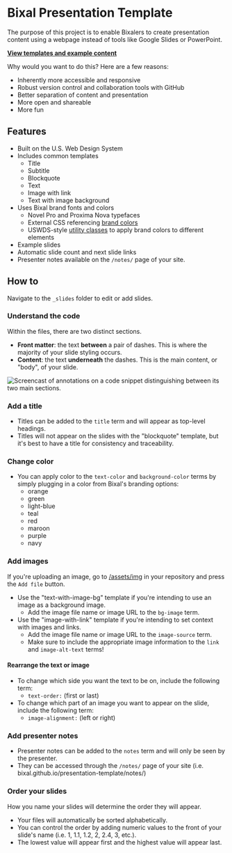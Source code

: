 # Bixal Presentation Template

The purpose of this project is to enable Bixalers to create presentation content using a webpage instead of tools like Google Slides or PowerPoint.

**[View templates and example content](https://bixal.github.io/presentation-template/)**

Why would you want to do this? Here are a few reasons:

- Inherently more accessible and responsive
- Robust version control and collaboration tools with GitHub
- Better separation of content and presentation
- More open and shareable
- More fun

## Features

- Built on the U.S. Web Design System
- Includes common templates
    - Title
    - Subtitle
    - Blockquote
    - Text
    - Image with link
    - Text with image background
- Uses Bixal brand fonts and colors
    - Novel Pro and Proxima Nova typefaces
    - External CSS referencing [brand colors](https://cdn.jsdelivr.net/gh/bixal/brand-css@v2.1/style.css)
    - USWDS-style [utility classes](https://cdn.jsdelivr.net/gh/bixal/brand-css@v2.1/utilities-for-uswds.css) to apply brand colors to different elements
- Example slides
- Automatic slide count and next slide links
- Presenter notes available on the `/notes/` page of your site.

## How to

Navigate to the `_slides` folder to edit or add slides.

### Understand the code

Within the files, there are two distinct sections.

- **Front matter**: the text **between** a pair of dashes. This is where the majority of your slide styling occurs.
- **Content**: the text **underneath** the dashes. This is the main content, or "body", of your slide.

![Screencast of annotations on a code snippet distinguishing between its two main sections.](https://user-images.githubusercontent.com/52218695/134966615-38bce667-12f0-4bb3-b928-1928d32ffd1b.png)

### Add a title

- Titles can be added to the `title` term and will appear as top-level headings.
- Titles will not appear on the slides with the "blockquote" template, but it's best to have a title for consistency and traceability. 

### Change color

- You can apply color to the `text-color` and `background-color` terms by simply plugging in a color from Bixal's branding options:
  - orange
  - green
  - light-blue
  - teal
  - red
  - maroon
  - purple
  - navy

### Add images


If you're uploading an image, go to [/assets/img](/assets/img) in your repository and press the `Add file` button.

- Use the "text-with-image-bg" template if you're intending to use an image as a background image.
  - Add the image file name or image URL to the `bg-image` term.
- Use the "image-with-link" template if you're intending to set context with images and links. 
  - Add the image file name or image URL to the `image-source` term.
  - Make sure to include the appropriate image information to the `link` and `image-alt-text` terms!

#### Rearrange the text or image

- To change which side you want the text to be on, include the following term:
  - `text-order:` (first or last) 
- To change which part of an image you want to appear on the slide, include the following term:
  - `image-alignment:` (left or right)

### Add presenter notes

- Presenter notes can be added to the `notes` term and will only be seen by the presenter.
- They can be accessed through the `/notes/` page of your site (i.e. bixal.github.io/presentation-template/notes/)

### Order your slides

How you name your slides will determine the order they will appear.

- Your files will automatically be sorted alphabetically.
- You can control the order by adding numeric values to the front of your slide's name (i.e. 1, 1.1, 1.2, 2, 2.4, 3, etc.). 
- The lowest value will appear first and the highest value will appear last.
